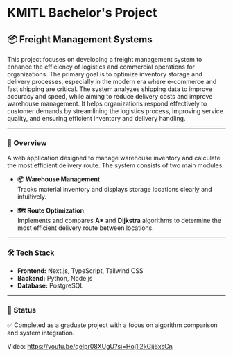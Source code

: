 # KMITL Bachelor's Project
## 📦 Freight Management Systems
This project focuses on developing a freight management system to enhance the efficiency of logistics and commercial operations for organizations. The primary goal is to optimize inventory storage and delivery processes, especially in the modern era where e-commerce and fast shipping are critical.
The system analyzes shipping data to improve accuracy and speed, while aiming to reduce delivery costs and improve warehouse management. It helps organizations respond effectively to customer demands by streamlining the logistics process, improving service quality, and ensuring efficient inventory and delivery handling.

---

### 🧩 Overview

A web application designed to manage warehouse inventory and calculate the most efficient delivery route. The system consists of two main modules:

- **📦 Warehouse Management**  
  Tracks material inventory and displays storage locations clearly and intuitively.

- **🗺️ Route Optimization**  
  Implements and compares **A\*** and **Dijkstra** algorithms to determine the most efficient delivery route between locations.

---

### 🛠 Tech Stack

- **Frontend:** Next.js, TypeScript, Tailwind CSS  
- **Backend:** Python, Node.js  
- **Database:** PostgreSQL

---

### 📌 Status

✅ Completed as a graduate project with a focus on algorithm comparison and system integration.

Video: https://youtu.be/qeIpr08XUgU?si=Hoj1l2kGij6xsCn
